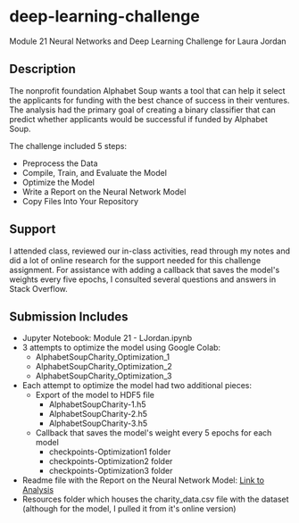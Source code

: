 # deep-learning-challenge
Module 21 Neural Networks and Deep Learning Challenge for Laura Jordan

## Description
The nonprofit foundation Alphabet Soup wants a tool that can help it select the applicants for funding with the best chance of success in their ventures. The analysis had the primary goal of creating a binary classifier that can predict whether applicants would be successful if funded by Alphabet Soup. 

The challenge included 5 steps:
* Preprocess the Data
* Compile, Train, and Evaluate the Model
* Optimize the Model
* Write a Report on the Neural Network Model
* Copy Files Into Your Repository

## Support
I attended class, reviewed our in-class activities, read through my notes and did a lot of online research for the support needed for this challenge assignment. For assistance with adding a callback that saves the model's weights every five epochs, I consulted several questions and answers in Stack Overflow.

## Submission Includes
* Jupyter Notebook: Module 21 - LJordan.ipynb
* 3 attempts to optimize the model using Google Colab:
    *  AlphabetSoupCharity_Optimization_1
    *  AlphabetSoupCharity_Optimization_2
    *  AlphabetSoupCharity_Optimization_3
*  Each attempt to optimize the model had two additional pieces:
    *  Export of the model to HDF5 file
        * AlphabetSoupCharity-1.h5
        * AlphabetSoupCharity-2.h5
        * AlphabetSoupCharity-3.h5
     * Callback that saves the model's weight every 5 epochs for each model
        * checkpoints-Optimization1 folder
        * checkpoints-Optimization2 folder   
        * checkpoints-Optimization3 folder
* Readme file with the Report on the Neural Network Model: [Link to Analysis](https://github.com/laurajordan845/credit-risk-classification/blob/main/analysis.md)
* Resources folder which houses the charity_data.csv file with the dataset (although for the model, I pulled it from it's online version)


